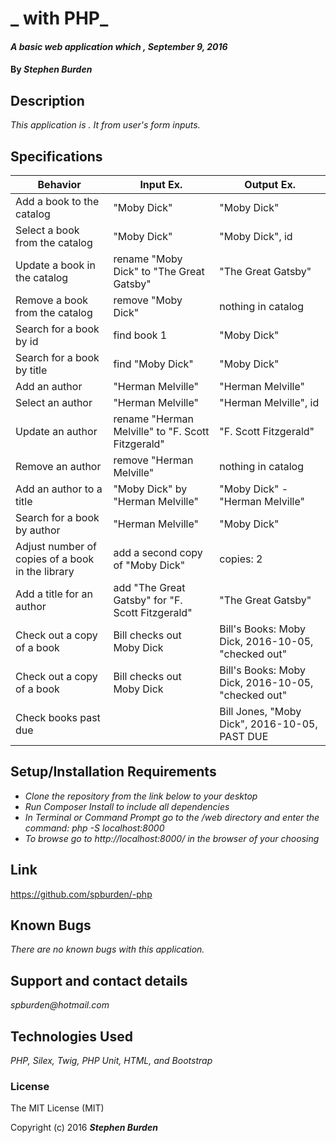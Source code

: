 # _ with PHP_

#### _A basic web application which , September 9, 2016_

#### By _**Stephen Burden**_

## Description
_This application is . It from user's form inputs._

## Specifications
| Behavior | Input Ex. | Output Ex. |
| --- | --- | --- |
| Add a book to the catalog | "Moby Dick" | "Moby Dick" |
| Select a book from the catalog | "Moby Dick" | "Moby Dick", id |
| Update a book in the catalog | rename "Moby Dick" to "The Great Gatsby" | "The Great Gatsby" |
| Remove a book from the catalog | remove "Moby Dick" | nothing in catalog |
| Search for a book by id | find book 1 | "Moby Dick" |
| Search for a book by title | find "Moby Dick" | "Moby Dick" |
| Add an author | "Herman Melville" | "Herman Melville" |
| Select an author | "Herman Melville" | "Herman Melville", id |
| Update an author | rename "Herman Melville" to "F. Scott Fitzgerald" | "F. Scott Fitzgerald" |
| Remove an author | remove "Herman Melville" | nothing in catalog |
| Add an author to a title | "Moby Dick" by "Herman Melville" | "Moby Dick" - "Herman Melville" |
| Search for a book by author | "Herman Melville" | "Moby Dick"|
| Adjust number of copies of a book in the library | add a second copy of "Moby Dick" | copies: 2 |
| Add a title for an author | add "The Great Gatsby" for "F. Scott Fitzgerald" | "The Great Gatsby"|
| Check out a copy of a book | Bill checks out Moby Dick | Bill's Books: Moby Dick, 2016-10-05, "checked out" |
| Check out a copy of a book | Bill checks out Moby Dick | Bill's Books: Moby Dick, 2016-10-05, "checked out" |
| Check books past due |  | Bill Jones, "Moby Dick", 2016-10-05, PAST DUE |

## Setup/Installation Requirements
* _Clone the repository from the link below to your desktop_
* _Run Composer Install to include all dependencies_
* _In Terminal or Command Prompt go to the /web directory and enter the command: php -S localhost:8000_
* _To browse go to http://localhost:8000/ in the browser of your choosing_

## Link
https://github.com/spburden/-php

## Known Bugs
_There are no known bugs with this application._

## Support and contact details
_spburden@hotmail.com_

## Technologies Used
_PHP, Silex, Twig, PHP Unit, HTML, and Bootstrap_

### License
The MIT License (MIT)

Copyright (c) 2016 **_Stephen Burden_**
